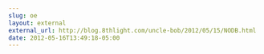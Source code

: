 ```yaml
---
slug: oe
layout: external
external_url: http://blog.8thlight.com/uncle-bob/2012/05/15/NODB.html
date: 2012-05-16T13:49:18-05:00
---
```

